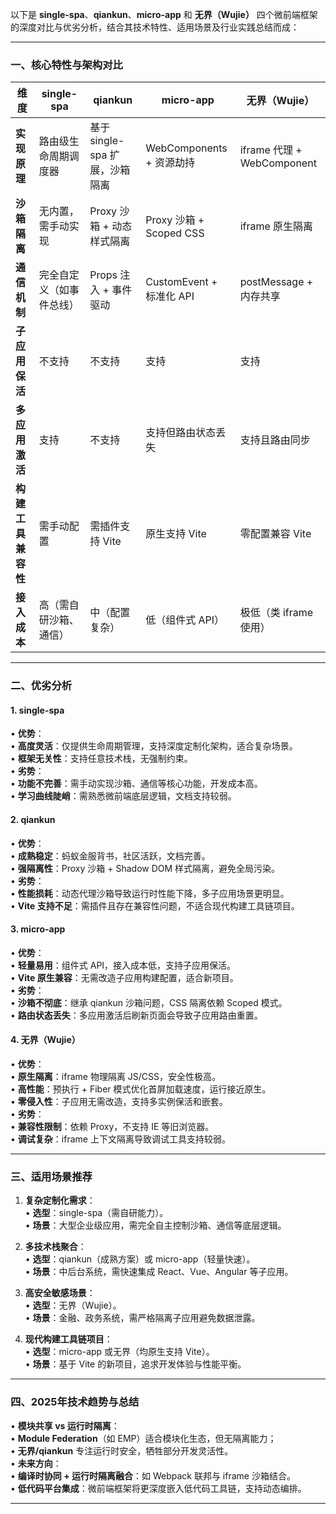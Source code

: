
以下是 **single-spa**、**qiankun**、**micro-app** 和 **无界（Wujie）** 四个微前端框架的深度对比与优劣分析，结合其技术特性、适用场景及行业实践总结而成：

---

### 一、核心特性与架构对比

| **维度**          | **single-spa**              | **qiankun**                | **micro-app**              | **无界（Wujie）**           |
|--------------------|------------------------------|----------------------------|----------------------------|----------------------------|
| **实现原理**       | 路由级生命周期调度器         | 基于 single-spa 扩展，沙箱隔离 | WebComponents + 资源劫持   | iframe 代理 + WebComponent |
| **沙箱隔离**       | 无内置，需手动实现           | Proxy 沙箱 + 动态样式隔离   | Proxy 沙箱 + Scoped CSS    | iframe 原生隔离            |
| **通信机制**       | 完全自定义（如事件总线）     | Props 注入 + 事件驱动       | CustomEvent + 标准化 API   | postMessage + 内存共享     |
| **子应用保活**     | 不支持                       | 不支持                     | 支持                       | 支持                       |
| **多应用激活**     | 支持                         | 不支持                     | 支持但路由状态丢失 | 支持且路由同步     |
| **构建工具兼容性** | 需手动配置                   | 需插件支持 Vite        | 原生支持 Vite      | 零配置兼容 Vite    |
| **接入成本**       | 高（需自研沙箱、通信）       | 中（配置复杂）             | 低（组件式 API）           | 极低（类 iframe 使用）     |

---

### 二、优劣分析

#### 1. **single-spa**

• **优势**：  
  • **高度灵活**：仅提供生命周期管理，支持深度定制化架构，适合复杂场景。  
  • **框架无关性**：支持任意技术栈，无强制约束。  
• **劣势**：  
  • **功能不完善**：需手动实现沙箱、通信等核心功能，开发成本高。  
  • **学习曲线陡峭**：需熟悉微前端底层逻辑，文档支持较弱。

#### 2. **qiankun**

• **优势**：  
  • **成熟稳定**：蚂蚁金服背书，社区活跃，文档完善。  
  • **强隔离性**：Proxy 沙箱 + Shadow DOM 样式隔离，避免全局污染。  
• **劣势**：  
  • **性能损耗**：动态代理沙箱导致运行时性能下降，多子应用场景更明显。  
  • **Vite 支持不足**：需插件且存在兼容性问题，不适合现代构建工具链项目。

#### 3. **micro-app**

• **优势**：  
  • **轻量易用**：组件式 API，接入成本低，支持子应用保活。  
  • **Vite 原生兼容**：无需改造子应用构建配置，适合新项目。  
• **劣势**：  
  • **沙箱不彻底**：继承 qiankun 沙箱问题，CSS 隔离依赖 Scoped 模式。  
  • **路由状态丢失**：多应用激活后刷新页面会导致子应用路由重置。

#### 4. **无界（Wujie）**

• **优势**：  
  • **原生隔离**：iframe 物理隔离 JS/CSS，安全性极高。  
  • **高性能**：预执行 + Fiber 模式优化首屏加载速度，运行接近原生。  
  • **零侵入性**：子应用无需改造，支持多实例保活和嵌套。  
• **劣势**：  
  • **兼容性限制**：依赖 Proxy，不支持 IE 等旧浏览器。  
  • **调试复杂**：iframe 上下文隔离导致调试工具支持较弱。

---

### 三、适用场景推荐

1. **复杂定制化需求**：  
   • **选型**：single-spa（需自研能力）。  
   • **场景**：大型企业级应用，需完全自主控制沙箱、通信等底层逻辑。

2. **多技术栈聚合**：  
   • **选型**：qiankun（成熟方案）或 micro-app（轻量快速）。  
   • **场景**：中后台系统，需快速集成 React、Vue、Angular 等子应用。

3. **高安全敏感场景**：  
   • **选型**：无界（Wujie）。  
   • **场景**：金融、政务系统，需严格隔离子应用避免数据泄露。

4. **现代构建工具链项目**：  
   • **选型**：micro-app 或无界（均原生支持 Vite）。  
   • **场景**：基于 Vite 的新项目，追求开发体验与性能平衡。

---

### 四、2025年技术趋势与总结

• **模块共享 vs 运行时隔离**：  
  • **Module Federation**（如 EMP）适合模块化生态，但无隔离能力；  
  • **无界/qiankun** 专注运行时安全，牺牲部分开发灵活性。  
• **未来方向**：  
  • **编译时协同 + 运行时隔离融合**：如 Webpack 联邦与 iframe 沙箱结合。  
  • **低代码平台集成**：微前端框架将更深度嵌入低代码工具链，支持动态编排。

---

